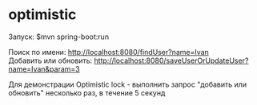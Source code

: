 # optimistic

Запуск: $mvn spring-boot:run


Поиск по имени: <a target="_blank" href="http://localhost:8080/findUser?name=Ivan">http://localhost:8080/findUser?name=Ivan</a> <br />
Добавить или обновить: <a target="_blank" href="http://localhost:8080/saveUserOrUpdateUser?name=Ivan&param=3">http://localhost:8080/saveUserOrUpdateUser?name=Ivan&param=3</a>

Для демонстрации Optimistic lock - выполнить запрос "добавить или обновить" несколько раз, в течение 5 секунд
